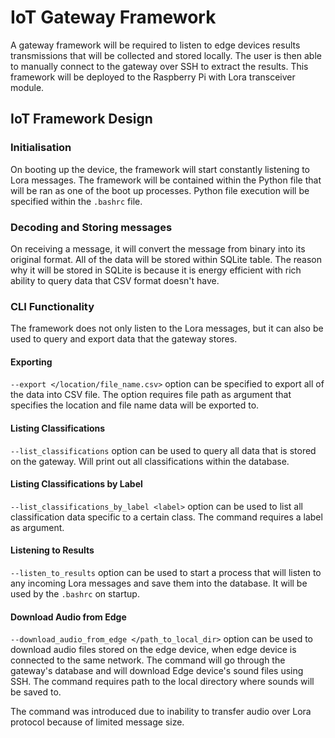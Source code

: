 # IoT Gateway Framework

A gateway framework will be required to listen to edge devices results transmissions
that will be collected and stored locally. The user is then able to manually connect to the gateway
over SSH to extract the results. This framework will be deployed to the Raspberry Pi
with Lora transceiver module.

## IoT Framework Design

### Initialisation

On booting up the device, the framework will start constantly listening to Lora messages.
The framework will be contained within the Python file that will be ran as one of
the boot up processes. Python file execution will be specified within the `.bashrc` file.

### Decoding and Storing messages

On receiving a message, it will convert the message from binary into its original format.
All of the data will be stored within SQLite table. The reason why it will be stored in
SQLite is because it is energy efficient with rich ability to query data that CSV format doesn't have.

### CLI Functionality

The framework does not only listen to the Lora messages, but it can also be used
to query and export data that the gateway stores.

#### Exporting

`--export </location/file_name.csv>` option can be specified to export all of the
data into CSV file. The option requires file path as argument that specifies the location
and file name data will be exported to.

#### Listing Classifications

`--list_classifications` option can be used to query all data that is stored on the gateway.
Will print out all classifications within the database.

#### Listing Classifications by Label

`--list_classifications_by_label <label>` option can be used to list all classification data
specific to a certain class. The command requires a label as argument.

#### Listening to Results

`--listen_to_results` option can be used to start a process that will listen to any
incoming Lora messages and save them into the database. It will be used by the `.bashrc` on startup.

#### Download Audio from Edge

`--download_audio_from_edge </path_to_local_dir>` option can be used to download audio files stored on the edge device,
when edge device is connected to the same network. The command will go through the gateway's database and
will download Edge device's sound files using SSH. The command requires path to the local directory where
sounds will be saved to.

The command was introduced due to inability to transfer audio over Lora protocol because of limited
message size.
